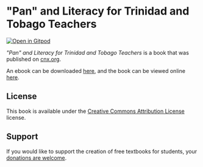 # "Pan" and Literacy for Trinidad and Tobago Teachers

[![Open in Gitpod](https://gitpod.io/button/open-in-gitpod.svg)](https://gitpod.io/from-referrer/)

_"Pan" and Literacy for Trinidad and Tobago Teachers_ is a book that was published on [cnx.org](https://cnx.org/).

An ebook can be downloaded [here](https://github.com/cnx-user-books/cnxbook-pan-and-literacy-for-trinidad-and-tobago-teachers/releases/latest), and the book can be viewed online [here](https://github.com/cnx-user-books/cnxbook-pan-and-literacy-for-trinidad-and-tobago-teachers/releases/latest).

## License
This book is available under the [Creative Commons Attribution License](./LICENSE) license.

## Support
If you would like to support the creation of free textbooks for students, your [donations are welcome](https://riceconnect.rice.edu/donation/support-openstax-banner).
